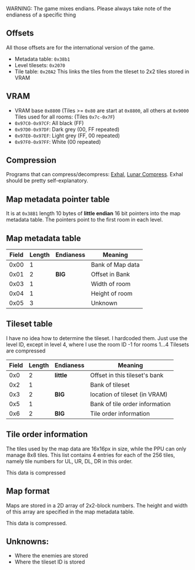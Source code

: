 WARNING: The game mixes endians. Please always take note of the endianess of a specific thing
## Offsets
All those offsets are for the international version of the game.

- Metadata table: `0x38b1`
- Level tilesets: `0x2070`
- Tile table: `0x20A2` This links the tiles from the tileset to 2x2 tiles stored in VRAM

## VRAM

- VRAM base `0x8800` (Tiles >= `0x80` are start at `0x8800`, all others at `0x9000`
Tiles used for all rooms: (Tiles `0x7c-0x7F`)
- `0x97C0-0x97CF`: All black (FF)
- `0x97D0-0x97DF`: Dark grey (00, FF repeated)
- `0x97E0-0x97EF`: Light grey (FF, 00 repeated)
- `0x97F0-0x97FF`: White (00 repeated)

## Compression
Programs that can compress/decompress: [Exhal](https://github.com/devinacker/exhal), [Lunar Compress](http://fusoya.eludevisibility.org/lc/). Exhal should be pretty self-explanatory.


## Map metadata pointer table
It is at `0x38B1` length 10 bytes of __little endian__ 16 bit pointers into the map metadata table. The pointers point to the first room in each level.

## Map metadata table

| Field | Length | Endianess | Meaning          |
|-------|--------|-----------|------------------|
| 0x00  | 1      |           | Bank of Map data |
| 0x01  | 2      | **BIG**   | Offset in Bank   |
| 0x03  | 1      |           | Width of room    |
| 0x04  | 1      |           | Height of room   |
| 0x05  | 3      |           | Unknown          |

## Tileset table
I have no idea how to determine the tileset. I hardcoded them. Just use the level ID, except in level 4, where I use the room ID -1 for rooms 1…4
Tilesets are compressed

| Field | Length | Endianess  | Meaning                       |
|-------|--------|------------|-------------------------------|
| 0x0   | 2      | **little** | Offset in this tileset's bank |
| 0x2   | 1      |            | Bank of tileset               |
| 0x3   | 2      | **BIG**    | location of tileset (in VRAM) |
| 0x5   | 1      |            | Bank of tile order information|
| 0x6   | 2      | **BIG**    | Tile order information        |

## Tile order information
The tiles used by the map data are 16x16px in size, while the PPU can only manage 8x8 tiles. This list contains 4 entries for each of the 256 tiles, namely tile numbers for UL, UR, DL, DR in this order.

This data is compressed

## Map format
Maps are stored in a 2D array of 2x2-block numbers. The height and width of this array are specified in the map metadata table.

This data is compressed.

## Unknowns:

- Where the enemies are stored
- Where the tileset ID is stored
